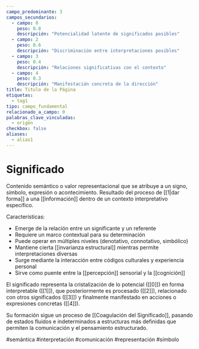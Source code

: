```yaml
---
campo_predominante: 3
campos_secundarios:
  - campo: 0
    peso: 0.8
    descripción: "Potencialidad latente de significados posibles"
  - campo: 2
    peso: 0.6
    descripción: "Discriminación entre interpretaciones posibles"
  - campo: 3
    peso: 0.4
    descripción: "Relaciones significativas con el contexto"
  - campo: 4
    peso: 0.3
    descripción: "Manifestación concreta de la dirección"
title: Titulo de la Página
etiquetas:
  - tag1
tipo: campo_fundamental
relacionado_a_campo: 0
palabras_clave_vinculadas:
  - origen
checkbox: false
aliases:
  - alias1
---
```


# Significado

Contenido semántico o valor representacional que se atribuye a un signo, símbolo, expresión o acontecimiento. Resultado del proceso de [[1|dar forma]] a una [[información]] dentro de un contexto interpretativo específico.

Características:
- Emerge de la relación entre un significante y un referente
- Requiere un marco contextual para su determinación
- Puede operar en múltiples niveles (denotativo, connotativo, simbólico)
- Mantiene cierta [[invarianza estructural]] mientras permite interpretaciones diversas
- Surge mediante la interacción entre códigos culturales y experiencia personal
- Sirve como puente entre la [[percepción]] sensorial y la [[cognición]]

El significado representa la cristalización de lo potencial ([[0]]) en forma interpretable ([[1]]), que posteriormente es procesado ([[2]]), relacionado con otros significados ([[3]]) y finalmente manifestado en acciones o expresiones concretas ([[4]]).

Su formación sigue un proceso de [[Coagulación del Significado]], pasando de estados fluidos e indeterminados a estructuras más definidas que permiten la comunicación y el pensamiento estructurado.

#semántica #interpretación #comunicación #representación #símbolo
